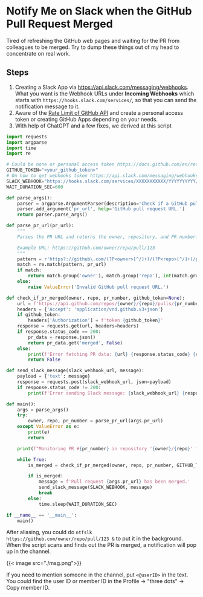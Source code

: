 # Notify Me on Slack when the GitHub Pull Request Merged


Tired of refreshing the GitHub web pages and waiting for the PR from colleagues to be merged.
Try to dump these things out of my head to concentrate on real work.

## Steps

1. Creating a Slack App via https://api.slack.com/messaging/webhooks. What you want is the Webhook URLs under **Incoming Webhooks** which starts with `https://hooks.slack.com/services/`, so that you can send the notification message to it.
2. Aware of the [Rate Limit of GitHub API](https://docs.github.com/en/rest/using-the-rest-api/rate-limits-for-the-rest-api) and create a personal access token or creating GitHub Apps depending on your needs.
3. With help of ChatGPT and a few fixes, we derived at this script

```python
import requests
import argparse
import time
import re

# Could be none or personal access token https://docs.github.com/en/rest/using-the-rest-api/rate-limits-for-the-rest-api
GITHUB_TOKEN="<your_github_token>"
# On how to get webhooks token https://api.slack.com/messaging/webhooks
SLACK_WEBHOOK="https://hooks.slack.com/services/XXXXXXXXXXX/YYYYYYYYYY/ZZZZZZZZZZZZZZ"
WAIT_DURATION_SEC=600

def parse_args():
    parser = argparse.ArgumentParser(description='Check if a GitHub pull request was merged and send a Slack message.')
    parser.add_argument('pr_url', help='GitHub pull request URL.')
    return parser.parse_args()

def parse_pr_url(pr_url):
    """
    Parses the PR URL and returns the owner, repository, and PR number.

    Example URL: https://github.com/owner/repo/pull/123
    """
    pattern = r'https?://github\.com/(?P<owner>[^/]+)/(?P<repo>[^/]+)/pull/(?P<pr_number>\d+)'
    match = re.match(pattern, pr_url)
    if match:
        return match.group('owner'), match.group('repo'), int(match.group('pr_number'))
    else:
        raise ValueError('Invalid GitHub pull request URL.')

def check_if_pr_merged(owner, repo, pr_number, github_token=None):
    url = f'https://api.github.com/repos/{owner}/{repo}/pulls/{pr_number}'
    headers = {'Accept': 'application/vnd.github.v3+json'}
    if github_token:
        headers['Authorization'] = f'token {github_token}'
    response = requests.get(url, headers=headers)
    if response.status_code == 200:
        pr_data = response.json()
        return pr_data.get('merged', False)
    else:
        print(f'Error fetching PR data: {url} {response.status_code} {response.reason}')
        return False

def send_slack_message(slack_webhook_url, message):
    payload = {'text': message}
    response = requests.post(slack_webhook_url, json=payload)
    if response.status_code != 200:
        print(f'Error sending Slack message: {slack_webhook_url} {response.status_code} {response.reason}')

def main():
    args = parse_args()
    try:
        owner, repo, pr_number = parse_pr_url(args.pr_url)
    except ValueError as e:
        print(e)
        return

    print(f"Monitoring PR #{pr_number} in repository '{owner}/{repo}' for merge status.")

    while True:
        is_merged = check_if_pr_merged(owner, repo, pr_number, GITHUB_TOKEN)

        if is_merged:
            message = f'Pull request {args.pr_url} has been merged.'
            send_slack_message(SLACK_WEBHOOK, message)
            break
        else:
            time.sleep(WAIT_DURATION_SEC)

if __name__ == '__main__':
    main()
```

After aliasing, you could do `ntfslk https://github.com/owner/repo/pull/123 &` to put it in the background.
When the script scans and finds out the PR is merged, a notification will pop up in the channel.

{{< image src="./msg.png">}}

If you need to mention someone in the channel, put `<@userID>` in the text. You could find the user ID or member ID in the Profile -> "three dots" -> Copy member ID.
